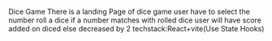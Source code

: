 Dice Game 
There is a landing Page of dice game
user have to select the number 
roll a dice 
if a number matches with rolled dice 
user will have score added on diced
else decreased by 2
techstack:React+vite(Use State Hooks)
